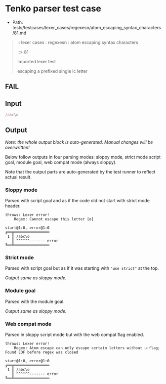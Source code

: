 # Tenko parser test case

- Path: tests/testcases/lexer_cases/regexesn/atom_escaping_syntax_characters/81.md

> :: lexer cases : regexesn : atom escaping syntax characters
>
> ::> 81
>
> Imported lexer test
>
> escaping a prefixed single lc letter

## FAIL

## Input

`````js
/abc\o
`````

## Output

_Note: the whole output block is auto-generated. Manual changes will be overwritten!_

Below follow outputs in four parsing modes: sloppy mode, strict mode script goal, module goal, web compat mode (always sloppy).

Note that the output parts are auto-generated by the test runner to reflect actual result.

### Sloppy mode

Parsed with script goal and as if the code did not start with strict mode header.

`````
throws: Lexer error!
    Regex: Cannot escape this letter [o]

start@1:0, error@1:0
╔══╦════════════════
 1 ║ /abc\o
   ║ ^^^^^^------- error
╚══╩════════════════

`````

### Strict mode

Parsed with script goal but as if it was starting with `"use strict"` at the top.

_Output same as sloppy mode._

### Module goal

Parsed with the module goal.

_Output same as sloppy mode._

### Web compat mode

Parsed in sloppy script mode but with the web compat flag enabled.

`````
throws: Lexer error!
    Regex: Atom escape can only escape certain letters without u-flag; Found EOF before regex was closed

start@1:0, error@1:0
╔══╦════════════════
 1 ║ /abc\o
   ║ ^^^^^^------- error
╚══╩════════════════

`````

